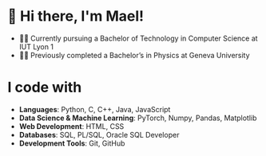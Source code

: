 # 👋 Hi there, I'm Mael!

- 👨‍💻 Currently pursuing a Bachelor of Technology in Computer Science at IUT Lyon 1
- 👨‍🎓 Previously completed a Bachelor’s in Physics at Geneva University

# I code with

- **Languages**: Python, C, C++, Java, JavaScript
- **Data Science & Machine Learning**: PyTorch, Numpy, Pandas, Matplotlib
- **Web Development**: HTML, CSS
- **Databases**: SQL, PL/SQL, Oracle SQL Developer
- **Development Tools**: Git, GitHub


<!---
mael-sil/mael-sil is a ✨ special ✨ repository because its `README.md` (this file) appears on your GitHub profile.
You can click the Preview link to take a look at your changes.
--->
